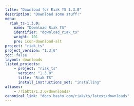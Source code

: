 ```yaml
---
title: "Download for Riak TS 1.3.0"
description: "Download some stuff!"
menu:
  riak_ts-1.3.0:
    name: "Download Riak TS"
    identifier: "download_riak_ts"
    weight: 101
    pre: icon-download-alt
project: "riak_ts"
project_version: "1.3.0"
toc: false
layout: downloads
listed_projects:
    - project: "riak_ts"
      version: "1.3.0"
      title: "Riak TS"
      install_instructions_set: "installing"
aliases:
    - /riakts/1.3.0/downloads/
canonical_link: "docs.basho.com/riak/ts/latest/downloads"
---
```






<!-- Twitter single-event website tag code -->
<script src="//platform.twitter.com/oct.js" type="text/javascript"></script>
<script type="text/javascript">twttr.conversion.trackPid('nuu8u', { tw_sale_amount: 0, tw_order_quantity: 0 });</script>
<noscript>
<img height="1" width="1" style="display:none;" alt="" src="https://analytics.twitter.com/i/adsct?txn_id=nuu8u&p_id=Twitter&tw_sale_amount=0&tw_order_quantity=0" />
<img height="1" width="1" style="display:none;" alt="" src="//t.co/i/adsct?txn_id=nuu8u&p_id=Twitter&tw_sale_amount=0&tw_order_quantity=0" />
</noscript>
<!-- End Twitter single-event website tag code -->

<script>

(function(i,s,o,g,r,a,m){i['GoogleAnalyticsObject']=r;i[r]=i[r]||function(){

(i[r].q=i[r].q||[]).push(arguments)},i[r].l=1*new Date();a=s.createElement(o),

m=s.getElementsByTagName(o)[0];a.async=1;a.src=g;m.parentNode.insertBefore(a,m)

})(window,document,'script','https://www.google­analytics.com/analytics.js','ga');

ga('create', 'UA­10051263­6', 'auto');

ga('send', 'pageview');

</script>
